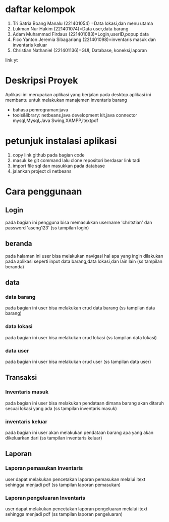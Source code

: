 # daftar kelompok
1. Tri Satria Boang Manalu (221401054) =Data lokasi,dan menu utama
2. Lukman Nur Hakim (221401074)=Data user,data barang
3. Adam Muhammad Firdaus (221401083)=Login,userID,popup data
4. Fico Yanton Jeremia Sibagariang (221401098)=inventaris masuk dan inventaris keluar
5. Christian Nathaniel (221401136)=GUI, Database, koneksi,laporan

link yt

# Deskripsi Proyek
Aplikasi ini merupakan aplikasi yang berjalan pada desktop.aplikasi ini membantu untuk melakukan manajemen inventaris barang
- bahasa pemrograman:java
- tools&library: netbeans,java development kit,java connector mysql,Mysql,Java Swing,XAMPP,itextpdf
# petunjuk instalasi aplikasi
1. copy link github pada bagian code
2. masuk ke git command lalu clone repositori berdasar link tadi
3. import file sql dan masukkan pada database
4. jalankan project di netbeans
# Cara penggunaan
## Login 
pada bagian ini pengguna bisa memasukkan username 'chritstian' dan password 'aseng123'
(ss tampilan login)
## beranda
pada halaman ini user bisa melakukan navigasi hal apa yang ingin dilakukan pada aplikasi seperti input data barang,data lokasi,dan lain lain
(ss tampilan beranda)
## data
### data barang
pada bagian ini user bisa melakukan crud data barang 
(ss tampilan data barang)
### data lokasi
pada bagian ini user bisa melakukan crud lokasi
(ss tampilan data lokasi)
### data user 
pada bagian ini user bisa melakukan crud user
(ss tampilan data user)
## Transaksi 
### Inventaris masuk
pada bagian ini user bisa melakukan pendataan dimana barang akan ditaruh sesuai lokasi yang ada
(ss tampilan inventaris masuk)
### inventaris keluar
pada bagian ini user akan melakukan pendataan barang apa yang akan dikeluarkan dari 
(ss tampilan inventaris keluar)
## Laporan
### Laporan pemasukan Inventaris
user dapat melakukan pencetakan laporan pemasukan melalui itext sehingga menjadi pdf
(ss tampilan laporan pemasukan)
### Laporan pengeluaran Inventaris
user dapat melakukan pencetakan laporan pengeluaran melalui itext sehingga menjadi pdf
(ss tampilan laporan pengeluaran)
